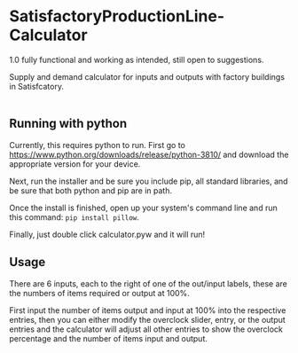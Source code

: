 # SatisfactoryProductionLine-Calculator
1.0 fully functional and working as intended, still open to suggestions.

Supply and demand calculator for inputs and outputs with factory buildings in Satisfcatory.<br/>
<br/>
## Running with python
Currently, this requires python to run.
First go to https://www.python.org/downloads/release/python-3810/ and download the appropriate version for your device.

Next, run the installer and be sure you include pip, all standard libraries, and be sure that both python and pip are in path.

Once the install is finished, open up your system's command line and run this command: `pip install pillow`.

Finally, just double click calculator.pyw and it will run!
## Usage
There are 6 inputs, each to the right of one of the out/input labels, these are the numbers of items required or output at 100%.

First input the number of items output and input at 100% into the respective entries, then you can either modify the overclock slider, entry, or the output entries and the calculator will adjust all other entries to show the overclock percentage and the number of items input and output.
